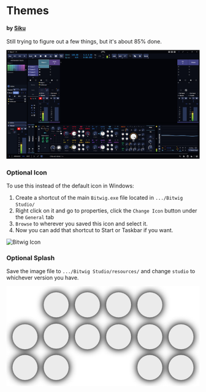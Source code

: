 # Themes
#### by [Siku](https://siku.studio)
Still trying to figure out a few things, but it's about 85% done.

![Screenshot](screenshot.png)


### Optional Icon
To use this instead of the default icon in Windows:
  1. Create a shortcut of the main `Bitwig.exe` file located in `.../Bitwig Studio/`
  2. Right click on it and go to properties, click the `Change Icon` button under the `General` tab
  3. `Browse` to wherever you saved this icon and select it.
  4. Now you can add that shortcut to Start or Taskbar if you want.

![Bitwig Icon](bitwig.ico)


### Optional Splash
Save the image file to `.../Bitwig Studio/resources/` and change `studio` to whichever version you have.

![Bitwig Splash](splash-bitwig-studio.png)
